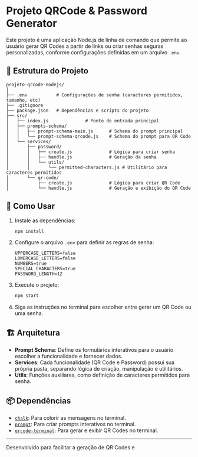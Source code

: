 # Projeto QRCode & Password Generator

Este projeto é uma aplicação Node.js de linha de comando que permite ao usuário gerar QR Codes a partir de links ou criar senhas seguras personalizadas, conforme configurações definidas em um arquivo `.env`.

## 📁 Estrutura do Projeto

```
projeto-qrcode-nodejs/
│
├── .env           # Configurações de senha (caracteres permitidos, tamanho, etc)
├── .gitignore
├── package.json   # Dependências e scripts do projeto
├── src/
│   ├── index.js              # Ponto de entrada principal
│   ├── prompts-schema/
│   │   ├── prompt-schema-main.js      # Schema do prompt principal
│   │   └── prompt-schema-qrcode.js    # Schema do prompt para QR Code
│   └── services/
│       ├── password/
│       │   ├── create.js              # Lógica para criar senha
│       │   ├── handle.js              # Geração da senha
│       │   └── utils/
│       │       └── permitted-characters.js # Utilitário para caracteres permitidos
│       └── qr-code/
│           ├── create.js              # Lógica para criar QR Code
│           └── handle.js              # Geração e exibição do QR Code
```

## 🚀 Como Usar

1. Instale as dependências:
   ```sh
   npm install
   ```

2. Configure o arquivo `.env` para definir as regras de senha:
   ```
   UPPERCASE_LETTERS=false
   LOWERCASE_LETTERS=false
   NUMBERS=true
   SPECIAL_CHARACTERS=true
   PASSWORD_LENGTH=12
   ```

3. Execute o projeto:
   ```sh
   npm start
   ```

4. Siga as instruções no terminal para escolher entre gerar um QR Code ou uma senha.

## 🏗️ Arquitetura

- **Prompt Schema**: Define os formulários interativos para o usuário escolher a funcionalidade e fornecer dados.
- **Services**: Cada funcionalidade (QR Code e Password) possui sua própria pasta, separando lógica de criação, manipulação e utilitários.
- **Utils**: Funções auxiliares, como definição de caracteres permitidos para senha.

## 📦 Dependências

- [`chalk`](https://www.npmjs.com/package/chalk): Para colorir as mensagens no terminal.
- [`prompt`](https://www.npmjs.com/package/prompt): Para criar prompts interativos no terminal.
- [`qrcode-terminal`](https://www.npmjs.com/package/qrcode-terminal): Para gerar e exibir QR Codes no terminal.

---

Desenvolvido para facilitar a geração de QR Codes e